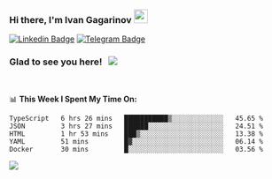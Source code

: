 ### Hi there, I'm Ivan Gagarinov <img src="https://media.giphy.com/media/hvRJCLFzcasrR4ia7z/giphy.gif" width="25px">

[![Linkedin Badge](https://img.shields.io/badge/-LinkedIn-0e76a8?style=flat-square&logo=Linkedin&logoColor=white)](https://linkedin.com/in/ivan-gagarinov-142ba3141/)
[![Telegram Badge](https://img.shields.io/badge/-Telegram-0088cc?style=flat-square&logo=Telegram&logoColor=white)](https://t.me/igagarinov)

### Glad to see you here! &nbsp; ![](https://visitor-badge.glitch.me/badge?page_id=dzencot.dzencot)

</br>

📊 **This Week I Spent My Time On:**
<!--START_SECTION:waka-->
```text
TypeScript   6 hrs 26 mins   ███████████▒░░░░░░░░░░░░░   45.65 % 
JSON         3 hrs 27 mins   ██████░░░░░░░░░░░░░░░░░░░   24.51 % 
HTML         1 hr 53 mins    ███▒░░░░░░░░░░░░░░░░░░░░░   13.38 % 
YAML         51 mins         █▓░░░░░░░░░░░░░░░░░░░░░░░   06.14 % 
Docker       30 mins         █░░░░░░░░░░░░░░░░░░░░░░░░   03.56 % 
```
<!--END_SECTION:waka-->

[![](https://github-readme-stats.vercel.app/api?username=dzencot&theme=gruvbox)](https://github.com/dzencot)
